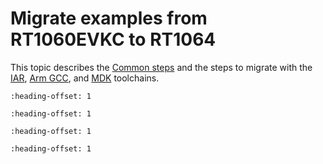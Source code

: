 # Migrate examples from RT1060EVKC to RT1064

This topic describes the [Common steps](common_steps_01.md) and the steps to migrate with the [IAR](iar_01.md), [Arm GCC](arm_gcc_01.md), and [MDK](mdk_01.md) toolchains.


```{include} ../topics/common_steps_01.md
:heading-offset: 1
```

```{include} ../topics/iar_01.md
:heading-offset: 1
```

```{include} ../topics/arm_gcc_01.md
:heading-offset: 1
```

```{include} ../topics/mdk_01.md
:heading-offset: 1
```

